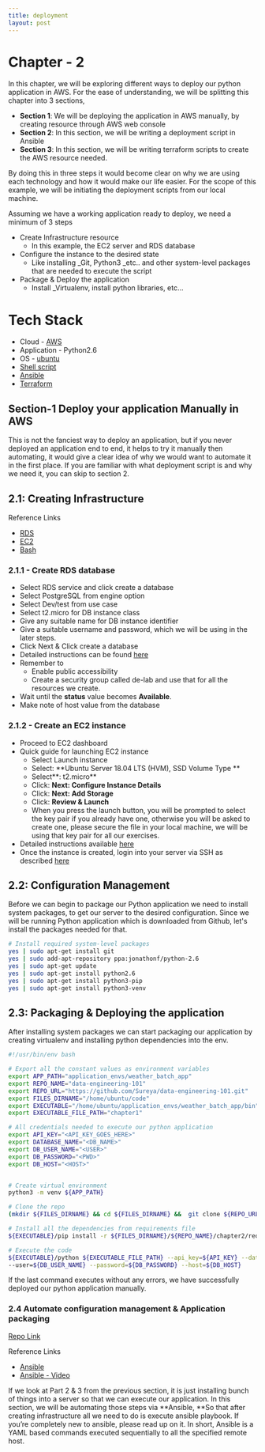 ```yaml
---
title: deployment
layout: post
---
```


# Chapter - 2
In this chapter, we will be exploring different ways to deploy our python application in AWS. 
For the ease of understanding, we will be splitting this chapter into 3 sections, 

*   **Section 1**: We will be deploying the application in AWS manually, by creating resource through AWS web console
*   **Section 2**: In this section, we will be writing a deployment script in Ansible
*   **Section 3**: In this section, we will be writing terraform scripts to create the AWS resource needed.

By doing this in three steps it would become clear on why we are using each technology and how it would make our life easier. 
For the scope of this example, we will be initiating the deployment scripts from our local machine.


Assuming we have a working application ready to deploy, we need a minimum of 3 steps 

*   Create Infrastructure resource 
    *   In this example, the EC2 server and RDS database
*   Configure the instance to the desired state
    *   Like installing _Git, Python3 _etc.. and other system-level packages that are needed to execute the script
*   Package & Deploy the application 
    *   Install _Virtualenv, install python libraries, etc… 


# Tech Stack

*   Cloud - [AWS](https://aws.amazon.com/premiumsupport/knowledge-center/create-and-activate-aws-account/) 
*   Application - Python2.6
*   OS - [ubuntu](https://www.cheatography.com/davechild/cheat-sheets/linux-command-line/) 
*   [Shell script](https://www.shellscript.sh/index.html)
*   [Ansible](https://scotch.io/tutorials/getting-started-with-ansible)
*   [Terraform](https://learn.hashicorp.com/terraform/#getting-started)


## Section-1 Deploy your application Manually in AWS 

This is not the fanciest way to deploy an application, but if you never deployed an application
end to end, it helps to try it manually then automating, it would give a clear idea of why we would 
want to automate it in the first place. If you are familiar with what deployment script is and 
why we need it, you can skip to section 2.


## 2.1: Creating Infrastructure

Reference Links

*   [RDS](https://aws.amazon.com/rds/postgresql/)
*   [EC2](https://docs.aws.amazon.com/AWSEC2/latest/UserGuide/concepts.html)
*   [Bash](https://www.howtoforge.com/tutorial/linux-shell-scripting-lessons/)


### 2.1.1 - Create RDS database

*   Select RDS service and click create a database
*   Select PostgreSQL from engine option
*   Select Dev/test from use case
*   Select t2.micro for DB instance class
*   Give any suitable name for DB instance identifier
*   Give a suitable username and password, which we will be using in the later steps.
*   Click Next & Click create a database
*   Detailed instructions can be found [here](https://docs.aws.amazon.com/AmazonRDS/latest/UserGuide/CHAP_GettingStarted.CreatingConnecting.PostgreSQL.html)
*   Remember to 
    *   Enable public accessibility 
    *   Create a security group called de-lab and use that for all the resources we create. 
*   Wait until the **status** value becomes **Available**.
*   Make note of host value from the database


### 2.1.2 - Create an EC2 instance

*   Proceed to EC2 dashboard 
*   Quick guide for launching EC2 instance
    *   Select Launch instance 
    *   Select: **Ubuntu Server 18.04 LTS (HVM), SSD Volume Type **
    *   Select**: t2.micro**
    *   Click: **Next: Configure Instance Details**
    *   Click: **Next: Add Storage**
    *   Click: **Review & Launch**
    *   When you press the launch button, you will be prompted to select the key pair if you already have one, otherwise you will be asked to create one, please secure the file in your local machine, we will be using that key pair for all our exercises.
*   Detailed instructions available [here](https://docs.aws.amazon.com/quickstarts/latest/vmlaunch/step-1-launch-instance.html)
*   Once the instance is created,  login into your server via SSH as described [here](https://docs.aws.amazon.com/AWSEC2/latest/UserGuide/AccessingInstancesLinux.html)


## 2.2: Configuration Management

Before we can begin to package our Python application we need to install system packages, to get our server to the desired configuration. Since we will be running Python application which is downloaded from Github, let's install the packages needed for that.


```bash
# Install required system-level packages
yes | sudo apt-get install git
yes | sudo add-apt-repository ppa:jonathonf/python-2.6
yes | sudo apt-get update
yes | sudo apt-get install python2.6
yes | sudo apt-get install python3-pip
yes | sudo apt-get install python3-venv
```



## 2.3: Packaging & Deploying the application

After installing system packages we can start packaging our application by creating virtualenv and installing python dependencies into the env.


```bash
#!/usr/bin/env bash

# Export all the constant values as environment variables
export APP_PATH="application_envs/weather_batch_app"
export REPO_NAME="data-engineering-101"
export REPO_URL="https://github.com/Sureya/data-engineering-101.git"
export FILES_DIRNAME="/home/ubuntu/code"
export EXECUTABLE="/home/ubuntu/application_envs/weather_batch_app/bin"
export EXECUTABLE_FILE_PATH="chapter1"

# All credentials needed to execute our python application
export API_KEY="<API_KEY_GOES_HERE>"
export DATABASE_NAME="<DB_NAME>"
export DB_USER_NAME="<USER>"
export DB_PASSWORD="<PWD>"
export DB_HOST="<HOST>"


# Create virtual environment
python3 -m venv ${APP_PATH}

# Clone the repo
(mkdir ${FILES_DIRNAME} && cd ${FILES_DIRNAME} &&  git clone ${REPO_URL})

# Install all the dependencies from requirements file
${EXECUTABLE}/pip install -r ${FILES_DIRNAME}/${REPO_NAME}/chapter2/requirements.txt

# Execute the code
${EXECUTABLE}/python ${EXECUTABLE_FILE_PATH} --api_key=${API_KEY} --database=${DATABASE_NAME} \
--user=${DB_USER_NAME} --password=${DB_PASSWORD} --host=${DB_HOST}
```

If the last command executes without any errors, we have successfully deployed our python application manually.


### 2.4 Automate configuration management & Application packaging

[Repo Link](https://github.com/Sureya/data-engineering-101/tree/master/chapter3/part2/deploy)

Reference Links

*   [Ansible](https://serversforhackers.com/c/an-ansible-tutorial) 
*   [Ansible - Video](https://www.youtube.com/watch?v=dCQpaTTTv98)

If we look at Part 2 & 3 from the previous section, it is just installing bunch of things into a server so that we can execute our application. 
In this section, we will be automating those steps via **Ansible,  **So that after creating infrastructure all we need to do is execute ansible playbook.
If you’re completely new to ansible, please read up on it. In short, Ansible is a YAML based commands executed sequentially to all the specified remote host.
